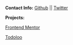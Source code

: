 
**Contact Info:**
[Github](https://github.com/isamardzija) || [Twitter](https://twitter.com/i_samardzija) 

**Projects:**

[Frontend Mentor](https://isamardzija.github.io/FrontendmentorIO/)


[Todoloo](https://isamardzija.github.io/todoloo/)
